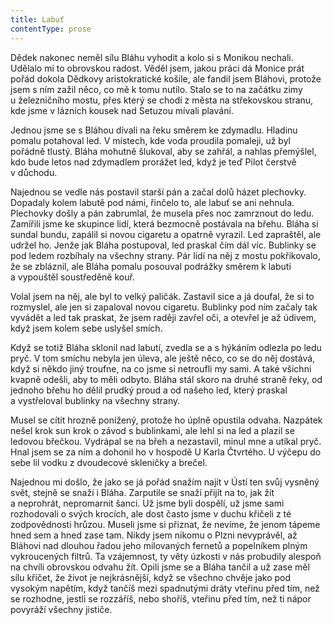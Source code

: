 ```yaml
---
title: Labuť
contentType: prose
---
```


  

Dědek nakonec neměl sílu Bláhu vyhodit a kolo si s Monikou nechali. Udělalo mi to obrovskou radost. Věděl jsem, jakou práci dá Monice prát pořád dokola Dědkovy aristokratické košile, ale fandil jsem Bláhovi, protože jsem s ním zažil něco, co mě k tomu nutilo. Stalo se to na začátku zimy u železničního mostu, přes který se chodí z města na střekovskou stranu, kde jsme v lázních kousek nad Setuzou mívali plavání.

Jednou jsme se s Bláhou dívali na řeku směrem ke zdymadlu. Hladinu pomalu potahoval led. V místech, kde voda proudila pomaleji, už byl pořádně tlustý. Bláha mohutně šlukoval, aby se zahřál, a nahlas přemýšlel, kdo bude letos nad zdymadlem prorážet led, když je teď Pilot čerstvě v důchodu.

Najednou se vedle nás postavil starší pán a začal dolů házet plechovky. Dopadaly kolem labutě pod námi, řinčelo to, ale labuť se ani nehnula. Plechovky došly a pán zabrumlal, že musela přes noc zamrznout do ledu. Zamířili jsme ke skupince lidí, která bezmocně postávala na břehu. Bláha si sundal bundu, zapálil si novou cigaretu a opatrně vyrazil. Led zapraštěl, ale udržel ho. Jenže jak Bláha postupoval, led praskal čím dál víc. Bublinky se pod ledem rozbíhaly na všechny strany. Pár lidí na něj z mostu pokřikovalo, že se zbláznil, ale Bláha pomalu posouval podrážky směrem k labuti a vypouštěl soustředěně kouř.

Volal jsem na něj, ale byl to velký paličák. Zastavil sice a já doufal, že si to rozmyslel, ale jen si zapaloval novou cigaretu. Bublinky pod ním začaly tak vyvádět a led tak praskat, že jsem raději zavřel oči, a otevřel je až údivem, když jsem kolem sebe uslyšel smích.

Když se totiž Bláha sklonil nad labutí, zvedla se a s hýkáním odlezla po ledu pryč. V tom smíchu nebyla jen úleva, ale ještě něco, co se do něj dostává, když si někdo jiný troufne, na co jsme si netroufli my sami. A také všichni kvapně odešli, aby to měli odbyto. Bláha stál skoro na druhé straně řeky, od jednoho břehu ho dělil prudký proud a od našeho led, který praskal a vystřeloval bublinky na všechny strany.

Musel se cítit hrozně ponížený, protože ho úplně opustila odvaha. Nazpátek nešel krok sun krok o závod s bublinkami, ale lehl si na led a plazil se ledovou břečkou. Vydrápal se na břeh a nezastavil, minul mne a utíkal pryč. Hnal jsem se za ním a dohonil ho v hospodě U Karla Čtvrtého. U výčepu do sebe lil vodku z dvoudecové skleničky a brečel.

Najednou mi došlo, že jako se já pořád snažím najít v Ústí ten svůj vysněný svět, stejně se snaží i Bláha. Zarputile se snaží přijít na to, jak žít a neprohrát, nepromarnit šanci. Už jsme byli dospělí, už jsme sami rozhodovali o svých krocích, ale dost často jsme v duchu křičeli z té zodpovědnosti hrůzou. Museli jsme si přiznat, že nevíme, že jenom tápeme hned sem a hned zase tam. Nikdy jsem nikomu o Plzni nevyprávěl, až Bláhovi nad dlouhou řadou jeho milovaných fernetů a popelníkem plným vykroucených filtrů. Ta vzájemnost, ty věty úzkosti v nás probudily alespoň na chvíli obrovskou odvahu žít. Opili jsme se a Bláha tančil a už zase měl sílu křičet, že život je nejkrásnější, když se všechno chvěje jako pod vysokým napětím, když tančíš mezi spadnutými dráty vteřinu před tím, než se rozhodne, jestli se rozzáříš, nebo shoříš, vteřinu před tím, než ti nápor povyráží všechny jističe.
